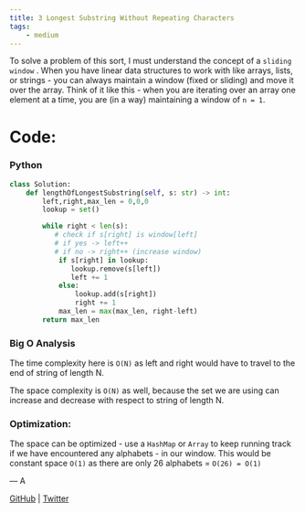 ```yaml
---
title: 3 Longest Substring Without Repeating Characters
tags:
    - medium
---
```




To solve a problem of this sort, I must understand the concept of a `sliding window` . When you have linear data structures to work with like arrays, lists, or strings - you can always maintain a window (fixed or sliding) and move it over the array. Think of it like this - when you are iterating over an array one element at a time, you are (in a way) maintaining a window of `n = 1`. 

# Code:

### Python

```python
class Solution:
    def lengthOfLongestSubstring(self, s: str) -> int:
        left,right,max_len = 0,0,0
        lookup = set()

        while right < len(s):
           # check if s[right] is window[left]
           # if yes -> left++
           # if no -> right++ (increase window)
            if s[right] in lookup:
               lookup.remove(s[left])
               left += 1
            else:
                lookup.add(s[right])
                right += 1
            max_len = max(max_len, right-left) 
        return max_len
```

### Big O Analysis

The time complexity here is `O(N)` as left and right would have to travel to the end of string of length N.

The space complexity is `O(N)` as well, because the set we are using can increase and decrease with respect to string of length N.

### Optimization:

The space can be optimized - use a `HashMap` or `Array` to keep running track if we  have encountered any alphabets - in our window. This would be constant space `O(1)` as there are only 26 alphabets = `O(26) = O(1)`

— A

[GitHub](https://github.com/AtharvaKamble) | [Twitter](https://twitter.com/AtharvaKamble07)